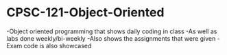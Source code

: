 # CPSC-121-Object-Oriented

-Object oriented programming that shows daily coding in class
-As well as labs done weekly/bi-weekly
-Also shows the assignments that were given
-Exam code is also showcased
